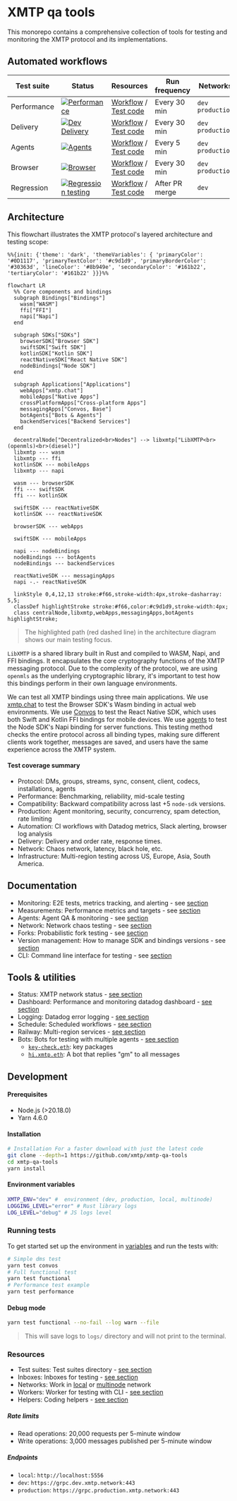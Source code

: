 # XMTP qa tools

This monorepo contains a comprehensive collection of tools for testing and monitoring the XMTP protocol and its implementations.

## Automated workflows

| Test suite  | Status                                                                                                                                                                                              | Resources                                                                                                                                                                                             | Run frequency  | Networks           |
| ----------- | --------------------------------------------------------------------------------------------------------------------------------------------------------------------------------------------------- | ----------------------------------------------------------------------------------------------------------------------------------------------------------------------------------------------------- | -------------- | ------------------ |
| Performance | [![Performance](https://github.com/xmtp/xmtp-qa-tools/actions/workflows/Performance.yml/badge.svg)](https://github.com/xmtp/xmtp-qa-tools/actions/workflows/Performance.yml)                        | [Workflow](https://github.com/xmtp/xmtp-qa-tools/actions/workflows/Performance.yml) / [Test code](https://github.com/xmtp/xmtp-qa-tools/tree/main/monitoring/performance.test.ts)                     | Every 30 min   | `dev` `production` |
| Delivery    | [![Dev Delivery](https://github.com/xmtp/xmtp-qa-tools/actions/workflows/Delivery.yml/badge.svg)](https://github.com/xmtp/xmtp-qa-tools/actions/workflows/Delivery.yml)                             | [Workflow](https://github.com/xmtp/xmtp-qa-tools/actions/workflows/Delivery.yml) / [Test code](https://github.com/xmtp/xmtp-qa-tools/tree/main/monitoring/delivery.test.ts)                           | Every 30 min   | `dev` `production` |
| Agents      | [![Agents](https://github.com/xmtp/xmtp-qa-tools/actions/workflows/Agents.yml/badge.svg)](https://github.com/xmtp/xmtp-qa-tools/actions/workflows/Agents.yml)                                       | [Workflow](https://github.com/xmtp/xmtp-qa-tools/actions/workflows/Agents.yml) / [Test code](https://github.com/xmtp/xmtp-qa-tools/tree/main/monitoring/agents)                                       | Every 5 min    | `dev` `production` |
| Browser     | [![Browser](https://github.com/xmtp/xmtp-qa-tools/actions/workflows/Browser.yml/badge.svg)](https://github.com/xmtp/xmtp-qa-tools/actions/workflows/Browser.yml)                                    | [Workflow](https://github.com/xmtp/xmtp-qa-tools/actions/workflows/Browser.yml) / [Test code](https://github.com/xmtp/xmtp-qa-tools/tree/main/monitoring/functional/browser.test.ts)                  | Every 30 min   | `dev` `production` |
| Regression  | [![Regression testing](https://github.com/xmtp/xmtp-qa-tools/actions/workflows/validate-regression.yml/badge.svg)](https://github.com/xmtp/xmtp-qa-tools/actions/workflows/validate-regression.yml) | [Workflow](https://github.com/xmtp/xmtp-qa-tools/actions/workflows/validate-regression.yml) / [Test code](https://github.com/xmtp/xmtp-qa-tools/tree/main/version-management/validate-regression.yml) | After PR merge | `dev`              |

## Architecture

This flowchart illustrates the XMTP protocol's layered architecture and testing scope:

```mermaid
%%{init: {'theme': 'dark', 'themeVariables': { 'primaryColor': '#0D1117', 'primaryTextColor': '#c9d1d9', 'primaryBorderColor': '#30363d', 'lineColor': '#8b949e', 'secondaryColor': '#161b22', 'tertiaryColor': '#161b22' }}}%%

flowchart LR
  %% Core components and bindings
  subgraph Bindings["Bindings"]
    wasm["WASM"]
    ffi["FFI"]
    napi["Napi"]
  end

  subgraph SDKs["SDKs"]
    browserSDK["Browser SDK"]
    swiftSDK["Swift SDK"]
    kotlinSDK["Kotlin SDK"]
    reactNativeSDK["React Native SDK"]
    nodeBindings["Node SDK"]
  end

  subgraph Applications["Applications"]
    webApps["xmtp.chat"]
    mobileApps["Native Apps"]
    crossPlatformApps["Cross-platform Apps"]
    messagingApps["Convos, Base"]
    botAgents["Bots & Agents"]
    backendServices["Backend Services"]
  end

  decentralNode["Decentralized<br>Nodes"] --> libxmtp["LibXMTP<br>(openmls)<br>(diesel)"]
  libxmtp --- wasm
  libxmtp --- ffi
  kotlinSDK --- mobileApps
  libxmtp --- napi

  wasm --- browserSDK
  ffi --- swiftSDK
  ffi --- kotlinSDK

  swiftSDK --- reactNativeSDK
  kotlinSDK --- reactNativeSDK

  browserSDK --- webApps

  swiftSDK --- mobileApps

  napi --- nodeBindings
  nodeBindings --- botAgents
  nodeBindings --- backendServices

  reactNativeSDK --- messagingApps
  napi -.- reactNativeSDK

  linkStyle 0,4,12,13 stroke:#f66,stroke-width:4px,stroke-dasharray: 5,5;
  classDef highlightStroke stroke:#f66,color:#c9d1d9,stroke-width:4px;
  class centralNode,libxmtp,webApps,messagingApps,botAgents highlightStroke;
```

> The highlighted path (red dashed line) in the architecture diagram shows our main testing focus.

`LibXMTP` is a shared library built in Rust and compiled to WASM, Napi, and FFI bindings. It encapsulates the core cryptography functions of the XMTP messaging protocol. Due to the complexity of the protocol, we are using `openmls` as the underlying cryptographic library, it's important to test how this bindings perform in their own language environments.

We can test all XMTP bindings using three main applications. We use [xmtp.chat](https://xmtp.chat/) to test the Browser SDK's Wasm binding in actual web environments. We use [Convos](https://github.com/ephemeraHQ/converse-app) to test the React Native SDK, which uses both Swift and Kotlin FFI bindings for mobile devices. We use [agents](https://github.com/ephemeraHQ/xmtp-agent-examples) to test the Node SDK's Napi binding for server functions. This testing method checks the entire protocol across all binding types, making sure different clients work together, messages are saved, and users have the same experience across the XMTP system.

#### Test coverage summary

- Protocol: DMs, groups, streams, sync, consent, client, codecs, installations, agents
- Performance: Benchmarking, reliability, mid-scale testing
- Compatibility: Backward compatibility across last +5 `node-sdk` versions.
- Production: Agent monitoring, security, concurrency, spam detection, rate limiting
- Automation: CI workflows with Datadog metrics, Slack alerting, browser log analysis
- Delivery: Delivery and order rate, response times.
- Network: Chaos network, latency, black hole, etc.
- Infrastructure: Multi-region testing across US, Europe, Asia, South America.

## Documentation

- Monitoring: E2E tests, metrics tracking, and alerting - see [section](./monitoring/README.md)
- Measurements: Performance metrics and targets - see [section](./measurements/README.md)
- Agents: Agent QA & monitoring - see [section](./monitoring/agents/README.md)
- Network: Network chaos testing - see [section](./monitoring/networkchaos/README.md)
- Forks: Probabilistic fork testing - see [section](./monitoring/forks/README.md)
- Version management: How to manage SDK and bindings versions - see [section](./version-management/README.md)
- CLI: Command line interface for testing - see [section](./cli/readme.md)

## Tools & utilities

- Status: XMTP network status - [see section](https://status.xmtp.org/)
- Dashboard: Performance and monitoring datadog dashboard - [see section](https://p.datadoghq.com/sb/a5c739de-7e2c-11ec-bc0b-da7ad0900002-efaf10f4988297b8a8581128f2867a3d)
- Logging: Datadog error logging - [see section](https://app.datadoghq.com/logs?saved-view-id=3577190)
- Schedule: Scheduled workflows - [see section](https://github.com/xmtp/xmtp-qa-tools/actions?query=event:schedule)
- Railway: Multi-region services - [see section](https://railway.com/project/cc97c743-1be5-4ca3-a41d-0109e41ca1fd)
- Bots: Bots for testing with multiple agents - [see section](https://github.com/xmtp/xmtp-qa-tools/tree/main/bots/)
  - [`key-check.eth`](https://github.com/xmtp/xmtp-qa-tools/tree/main/bots/key-check): key packages
  - [`hi.xmtp.eth`](https://github.com/xmtp/gm-bot): A bot that replies "gm" to all messages

## Development

#### Prerequisites

- Node.js (>20.18.0)
- Yarn 4.6.0

#### Installation

```bash
# Installation For a faster download with just the latest code
git clone --depth=1 https://github.com/xmtp/xmtp-qa-tools
cd xmtp-qa-tools
yarn install
```

#### Environment variables

```bash
XMTP_ENV="dev" #  environment (dev, production, local, multinode)
LOGGING_LEVEL="error" # Rust library logs
LOG_LEVEL="debug" # JS logs level
```

### Running tests

To get started set up the environment in [variables](./.env.example) and run the tests with:

```bash
# Simple dms test
yarn test convos
# Full functional test
yarn test functional
# Performance test example
yarn test performance
```

#### Debug mode

```bash
yarn test functional --no-fail --log warn --file
```

> This will save logs to `logs/` directory and will not print to the terminal.

### Resources

- Test suites: Test suites directory - [see section](https://github.com/xmtp/xmtp-qa-tools/tree/main/monitoring/)
- Inboxes: Inboxes for testing - [see section](/inboxes/)
- Networks: Work in [local](/dev/) or [multinode](/dev/multinode) network
- Workers: Worker for testing with CLI - [see section](/workers/)
- Helpers: Coding helpers - [see section](/helpers/)

##### Rate limits

- Read operations: 20,000 requests per 5-minute window
- Write operations: 3,000 messages published per 5-minute window

##### Endpoints

- `local`: `http://localhost:5556`
- `dev`: `https://grpc.dev.xmtp.network:443`
- `production`: `https://grpc.production.xmtp.network:443`
